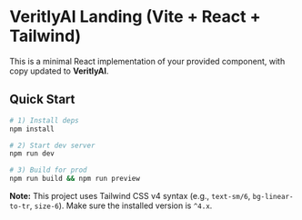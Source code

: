 # VeritlyAI Landing (Vite + React + Tailwind)

This is a minimal React implementation of your provided component, with copy updated to **VeritlyAI**.

## Quick Start

```bash
# 1) Install deps
npm install

# 2) Start dev server
npm run dev

# 3) Build for prod
npm run build && npm run preview
```

**Note:** This project uses Tailwind CSS v4 syntax (e.g., `text-sm/6`, `bg-linear-to-tr`, `size-6`). Make sure the installed version is `^4.x`.

